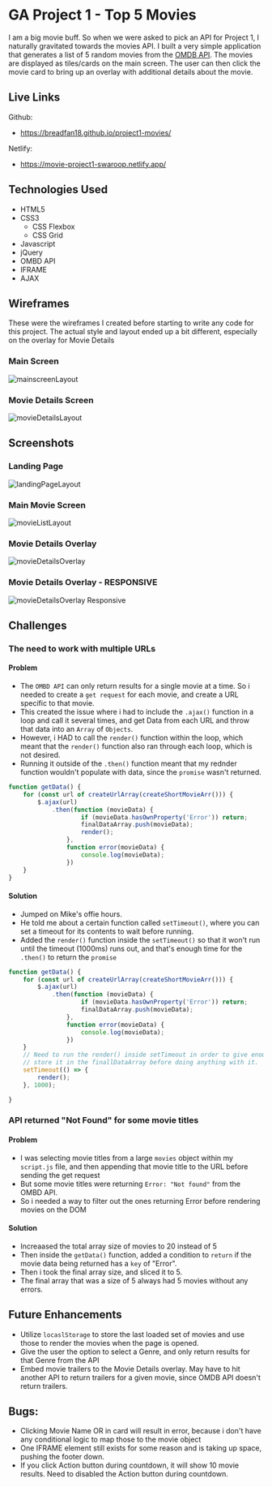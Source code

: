 # GA Project 1 - Top 5 Movies
I am a big movie buff. So when we were asked to pick an API for Project 1, I naturally gravitated towards the movies API. I built a very simple application that generates a list of 5 random movies from the [OMDB API]('http://omdbapi.com/). The movies are displayed as tiles/cards on the main screen. The user can then click the movie card to bring up an overlay with additional details about the movie. 

## Live Links
Github: 
- https://breadfan18.github.io/project1-movies/

Netlify:
- https://movie-project1-swaroop.netlify.app/

## Technologies Used
- HTML5
- CSS3
    - CSS Flexbox
    - CSS Grid
- Javascript
- jQuery
- OMBD API
- IFRAME
- AJAX

## Wireframes 
These were the wireframes I created before starting to write any code for this project. The actual style and layout ended up a bit different, especially on the overlay for Movie Details

### Main Screen
![mainscreenLayout](https://i.imgur.com/eiBBmJ0.png)

### Movie Details Screen
![movieDetailsLayout](https://i.imgur.com/snihUDH.png)


## Screenshots

### Landing Page
![landingPageLayout](https://i.imgur.com/xGuMYIs.png)

### Main Movie Screen
![movieListLayout](https://i.imgur.com/BOWb46K.jpg)

### Movie Details Overlay
![movieDetailsOverlay](https://i.imgur.com/Go4GPlG.png)

### Movie Details Overlay - RESPONSIVE
![movieDetailsOverlay Responsive](https://i.imgur.com/abz1J4D.png)


## Challenges
### The need to work with multiple URLs

#### Problem
- The `OMBD API` can only return results for a single movie at a time. So i needed to create a `get request` for each movie, and create a URL specific to that movie. 
- This created the issue where i had to include the `.ajax()` function in a loop and call it several times, and get Data from each URL and throw that data into an `Array` of `Objects`. 
- However, i HAD to call the `render()` function within the loop, which meant that the `render()` function also ran through each loop, which is not desired. 
- Running it outside of the `.then()` function meant that my rednder function wouldn't populate with data, since the `promise` wasn't returned. 

```javascript 
function getData() {
    for (const url of createUrlArray(createShortMovieArr())) {
        $.ajax(url)
            .then(function (movieData) {
                    if (movieData.hasOwnProperty('Error')) return;
                    finalDataArray.push(movieData);
                    render();
                },
                function error(movieData) {
                    console.log(movieData);
                })
    }
}
```

#### Solution
- Jumped on Mike's offie hours. 
- He told me about a certain function called `setTimeout()`, where you can set a timeout for its contents to wait before running. 
- Added the `render()` function inside the `setTimeout()` so that it won't run until the timeout (1000ms) runs out, and that's enough time for the `.then()` to return the `promise`
```javascript 
function getData() {
    for (const url of createUrlArray(createShortMovieArr())) {
        $.ajax(url)
            .then(function (movieData) {
                    if (movieData.hasOwnProperty('Error')) return;
                    finalDataArray.push(movieData);
                },
                function error(movieData) {
                    console.log(movieData);
                })
    }
    // Need to run the render() inside setTimeout in order to give enough time for the promise to return all the data and 
    // store it in the finallDataArray before doing anything with it. 
    setTimeout(() => {
        render();
    }, 1000);

}
```

### API returned "Not Found" for some movie titles

#### Problem 
- I was selecting movie titles from a large `movies` object within my `script.js` file, and then appending that movie title to the URL before sending the get request
- But some movie titles were returning `Error: "Not found"` from the OMBD API.
- So i needed a way to filter out the ones returning Error before rendering movies on the DOM

#### Solution
- Increaased the total array size of movies to 20 instead of 5
- Then inside the `getData()` function, added a condition to `return` if the movie data being returned has a `key` of "Error". 
- Then i took the final array size, and sliced it to 5. 
- The final array that was a size of 5 always had 5 movies without any errors. 

## Future Enhancements
- Utilize `locaslStorage` to store the last loaded set of movies and use those to render the movies when the page is opened. 
- Give the user the option to select a Genre, and only return results for that Genre from the API
- Embed movie trailers to the Movie Details overlay. May have to hit another API to return trailers for a given movie, since OMDB API doesn't return trailers. 

## Bugs:
- Clicking Movie Name OR in card will result in error, because i don't have any conditional logic to map those to the movie object
- One IFRAME element still exists for some reason and is taking up space, pushing the footer down.
- If you click Action button during countdown, it will show 10 movie results. Need to disabled the Action button during countdown. 